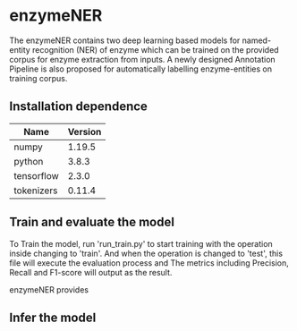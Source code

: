 # enzymeNER
The enzymeNER contains two deep learning based models for named-entity recognition (NER) of enzyme which can be trained on the provided corpus for enzyme extraction from inputs. A newly designed Annotation Pipeline is also proposed for automatically labelling  enzyme-entities on training corpus. 

## Installation dependence
| Name | Version |
|------|---------|
|numpy|1.19.5|
|python|3.8.3|
|tensorflow|2.3.0|
|tokenizers|0.11.4|

## Train and evaluate the model
To Train the model, run 'run_train.py' to start training with the operation inside changing to 'train'. And when the operation is changed to 'test', this file will execute the evaluation process and The metrics including Precision, Recall and F1-score will output as the result.


enzymeNER provides
## Infer the model
